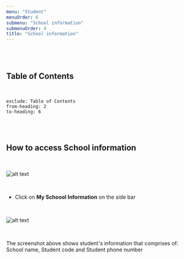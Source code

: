 ```yaml
---
menu: "Student"
menuOrder: 6
submenu: "School information"
submenuOrder: 4
title: "School information"
---
```



<br />
<br />

## Table of Contents

<br />

```toc
exclude: Table of Contents
from-heading: 2
to-heading: 6
```

<br />
<br />




## How to access School information

<br />

 ![alt text](/images/SchoolInfo.png "Title")

<br />

* Click on **My Schoool Information** on the side bar


<br />

 ![alt text](/images/SchoolInformation.png "Title")

<br />

The screenshot above shows student's information that comprises of: School name, Student code and Student phone number

<br />
<br />